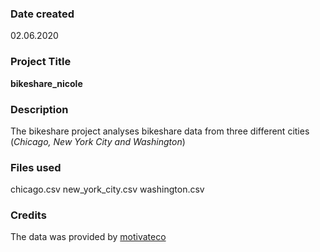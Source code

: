 ### Date created
02.06.2020

### Project Title
**bikeshare_nicole**

### Description
The bikeshare project analyses bikeshare data from three different cities (*Chicago, New York City and Washington*)

### Files used
chicago.csv
new_york_city.csv
washington.csv

### Credits
The data was provided by [motivateco](https://www.motivateco.com/)

